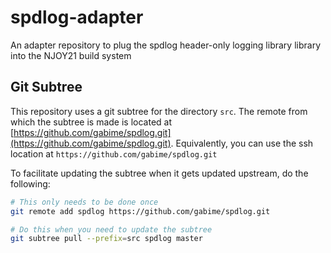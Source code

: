 # spdlog-adapter
An adapter repository to plug the spdlog header-only logging library library into the NJOY21 build system

## Git Subtree
This repository uses a git subtree for the directory `src`. The remote from which the subtree is made is located at [https://github.com/gabime/spdlog.git](https://github.com/gabime/spdlog.git). Equivalently, you can use the ssh location at `https://github.com/gabime/spdlog.git`

To facilitate updating the subtree when it gets updated upstream, do the following:

```bash
# This only needs to be done once
git remote add spdlog https://github.com/gabime/spdlog.git

# Do this when you need to update the subtree
git subtree pull --prefix=src spdlog master
```
